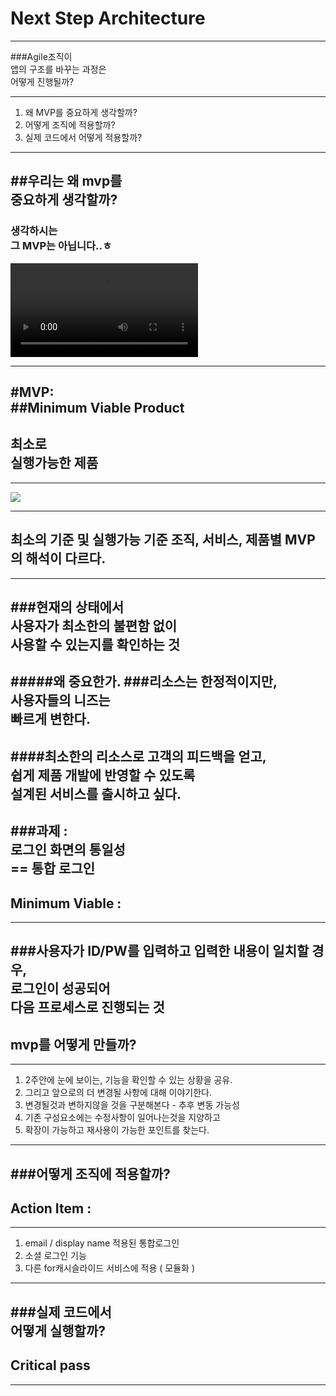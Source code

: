 # Next Step Architecture

---

###Agile조직이<br> 앱의 구조를 바꾸는 과정은 <br>어떻게 진행될까?

---
1. 왜 MVP를 중요하게 생각할까?
2. 어떻게 조직에 적용할까?
3. 실제 코드에서 어떻게 적용할까?

---
##우리는 왜 mvp를 <br> 중요하게 생각할까?
---
### 생각하시는 <br> 그 MVP는 아닙니다..ㅎ

![right](http://deckset-assets.s3-website-us-east-1.amazonaws.com/water.mov)

---
#MVP:<br> 
##Minimum Viable Product
---
 최소로 <br>실행가능한 제품
---
---
![](file:/Users/jeonghyeonji/til/mvp.png)

---
최소의 기준 및 실행가능 기준 
조직, 서비스, 제품별 MVP의 해석이 다르다.
---
---
###현재의 상태에서 <br>사용자가 최소한의 불편함 없이 <br>사용할 수 있는지를 확인하는 것
---
#####왜 중요한가.
###리소스는 한정적이지만,<br> 사용자들의 니즈는<br> 빠르게 변한다.
---
####최소한의 리소스로 고객의 피드백을 얻고,<br> 쉽게 제품 개발에 반영할 수 있도록  <br>설계된 서비스를 출시하고 싶다.
---
###과제 : <br>로그인 화면의 통일성 <br>== 통합 로그인 
---
Minimum Viable : 
---
---
###사용자가 ID/PW를 입력하고 입력한 내용이 일치할 경우,<br> 로그인이 성공되어 <br>다음 프로세스로 진행되는 것
---
mvp를 어떻게 만들까? 
---
---
1. 2주안에 눈에 보이는, 기능을 확인할 수 있는 상황을 공유.
2. 그리고 앞으로의 더 변경될 사항에 대해 이야기한다.
3. 변경될것과 변하지않을 것을 구분해본다 - 추후 변동 가능성
4. 기존 구성요소에는 수정사항이 일어나는것을 지양하고
5. 확장이 가능하고 재사용이 가능한 포인트를 찾는다.

---
###어떻게 조직에 적용할까?
---
Action Item :
---
---
1. email / display name 적용된 통합로그인
2.  소셜 로그인 기능
3. 다른 for캐시슬라이드 서비스에 적용 ( 모듈화 )

---
###실제 코드에서<br>어떻게 실행할까?
---
Critical pass
---
---
